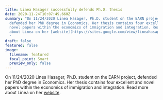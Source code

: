 ```yaml
---
title: Linea Hasager successfully defends Ph.D. thesis
date: 2020-11-24T10:07:49.660Z
summary: "On 11/24/2020 Linea Hasager, Ph.D. student on the EARN project,
  defended her PhD degree in Economics. Her thesis contains four excellent and
  novel papers within the economics of immigration and integration. Read more
  about Linea on her [website](https://sites.google.com/view/lineahasager/home).
  "
draft: false
featured: false
image:
  filename: featured
  focal_point: Smart
  preview_only: false
---
```

On 11/24/2020 Linea Hasager, Ph.D. student on the EARN project, defended her PhD degree in Economics. Her thesis contains four excellent and novel papers within the economics of immigration and integration. Read more about Linea on her [website](https://sites.google.com/view/lineahasager/home). 